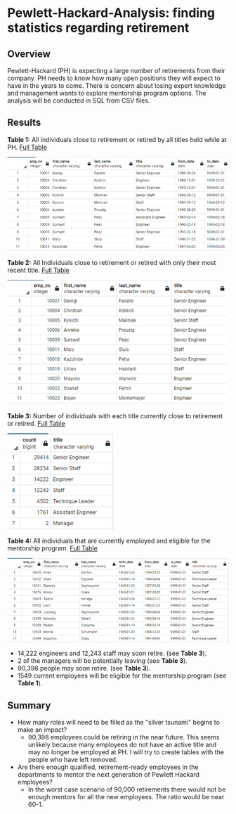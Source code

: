 # Pewlett-Hackard-Analysis: finding statistics regarding retirement

## Overview
Pewlett-Hackard (PH) is expecting a large number of retirements from their company.  PH needs to know how many open positions they will expect to have in the years to come.  There is concern about losing expert knowledge and management wants to explore mentorship program options.  The analysis will be conducted in SQL from CSV files.


## Results
**Table 1:** All individuals close to retirement or retired by all titles held while at PH.  [Full Table](Data/retirement_titles.csv)

![retirement_titles](Table-Previews/retirement_titles_preview.png)

**Table 2:** All Individuals close to retirement or retired with only their most recent title.  [Full Table](Data/unique_titles.csv)

![retirement_titles](Table-Previews/unique_titles_preview.png)

**Table 3:** Number of individuals with each title currently close to retirement or retired.  [Full Table](Data/retiring_titles.csv)

![retirement_titles](Table-Previews/retiring_titles_preview.png)

**Table 4:** All individuals that are currently employed and eligible for the mentorship program.  [Full Table](Data/mentorship_eligibilty.csv)

![retirement_titles](Table-Previews/mentorship_eligibilty_preview.png)

- 14,222 engineers and 12,243 staff may soon retire. (see **Table 3**).
- 2 of the managers will be potentially leaving (see **Table 3**).
- 90,398 people may soon retire. (see **Table 3**).
- 1549 current employees will be eligible for the mentorship program (see **Table 1**). 

## Summary

- How many roles will need to be filled as the "silver tsunami" begins to make an impact?
  - 90,398 employees could be retiring in the near future. This seems unlikely because many employees do not have an active title and may no longer be employed at PH.  I will try to create tables with the people who have left removed. 
- Are there enough qualified, retirement-ready employees in the departments to mentor the next generation of Pewlett Hackard employees?
   - In the worst case scenario of 90,000 retirements there would not be enough mentors for all the new employees. The ratio would be near 60-1.



